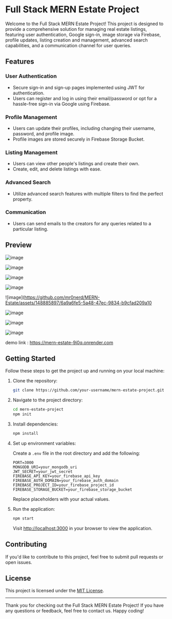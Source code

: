# Full Stack MERN Estate Project

Welcome to the Full Stack MERN Estate Project! This project is designed to provide a comprehensive solution for managing real estate listings, featuring user authentication, Google sign-in, image storage via Firebase, profile updates, listing creation and management, advanced search capabilities, and a communication channel for user queries.

## Features

### User Authentication
- Secure sign-in and sign-up pages implemented using JWT for authentication.
- Users can register and log in using their email/password or opt for a hassle-free sign-in via Google using Firebase.

### Profile Management
- Users can update their profiles, including changing their username, password, and profile image.
- Profile images are stored securely in Firebase Storage Bucket.

### Listing Management
- Users can view other people's listings and create their own.
- Create, edit, and delete listings with ease.

### Advanced Search
- Utilize advanced search features with multiple filters to find the perfect property.

### Communication
- Users can send emails to the creators for any queries related to a particular listing.

## Preview

![image](https://github.com/mr0nerd/MERN-Estate/assets/148885897/7fdf93c1-315d-430e-8612-97a7d8581922)



![image](https://github.com/mr0nerd/MERN-Estate/assets/148885897/e6221db0-a2a1-46bf-b56b-53800c1a3799)



![image](https://github.com/mr0nerd/MERN-Estate/assets/148885897/d1b19a48-d892-4d6d-90bb-27ca63a1d698)



![image](https://github.com/mr0nerd/MERN-Estate/assets/148885897/70fe73c8-51c8-4b69-bc2f-1f31f0d95080)




![image](https://github.com/mr0nerd/MERN-Estate/assets/148885897/6a9a6fe5-5a48-47ec-9834-b9cfad209a10




![image](https://github.com/mr0nerd/MERN-Estate/assets/148885897/4dc4250d-7b94-4f80-a09a-4562f708ef65)




![image](https://github.com/mr0nerd/MERN-Estate/assets/148885897/46946272-73d2-4509-8289-afe6e95f1099)




![image](https://github.com/mr0nerd/MERN-Estate/assets/148885897/1b282f9b-5d4b-48b0-a6ef-df33c65bd523)









demo link : https://mern-estate-9i0q.onrender.com

## Getting Started

Follow these steps to get the project up and running on your local machine:

1. Clone the repository:

   ```bash
   git clone https://github.com/your-username/mern-estate-project.git
   ```

2. Navigate to the project directory:

   ```bash
   cd mern-estate-project
   npm init
   ```

3. Install dependencies:

   ```bash
   npm install
   ```

4. Set up environment variables:

   Create a `.env` file in the root directory and add the following:

   ```
   PORT=3000
   MONGODB_URI=your_mongodb_uri
   JWT_SECRET=your_jwt_secret
   FIREBASE_API_KEY=your_firebase_api_key
   FIREBASE_AUTH_DOMAIN=your_firebase_auth_domain
   FIREBASE_PROJECT_ID=your_firebase_project_id
   FIREBASE_STORAGE_BUCKET=your_firebase_storage_bucket
   ```

   Replace placeholders with your actual values.

5. Run the application:

   ```bash
   npm start
   ```

   Visit [http://localhost:3000](http://localhost:3000) in your browser to view the application.

## Contributing

If you'd like to contribute to this project, feel free to submit pull requests or open issues.

## License

This project is licensed under the [MIT License](LICENSE).

---

Thank you for checking out the Full Stack MERN Estate Project! If you have any questions or feedback, feel free to contact us. Happy coding!
